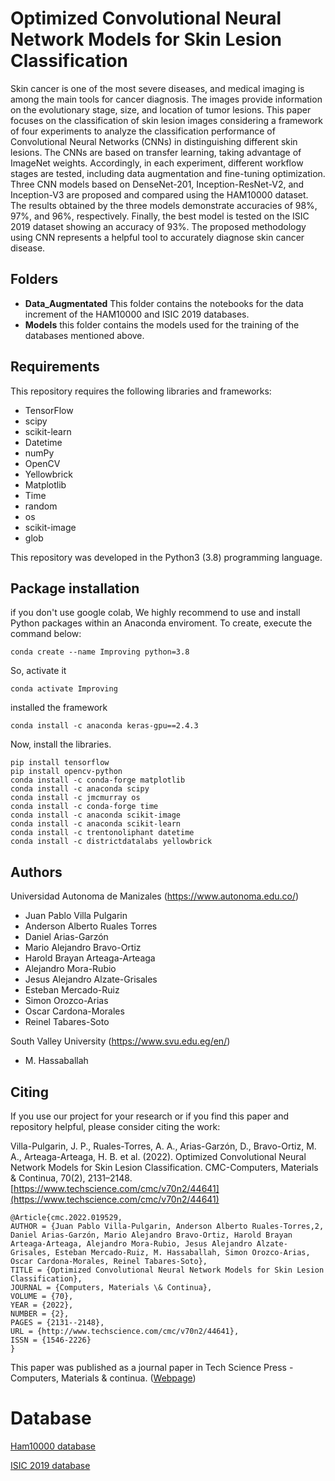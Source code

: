 # Optimized Convolutional Neural Network Models for Skin Lesion Classification

Skin cancer is one of the most severe diseases, and medical imaging is among the main tools for cancer diagnosis. The images provide information on the evolutionary stage, size, and location of tumor lesions. This paper focuses on the classification of skin lesion images considering a framework of four experiments to analyze the classification performance of Convolutional Neural Networks (CNNs) in distinguishing different skin lesions. The CNNs are based on transfer learning, taking advantage of ImageNet weights. Accordingly, in each experiment, different workflow stages are tested, including data augmentation and fine-tuning optimization. Three CNN models based on DenseNet-201, Inception-ResNet-V2, and Inception-V3 are proposed and compared using the HAM10000 dataset. The results obtained by the three models demonstrate accuracies of 98%, 97%, and 96%, respectively. Finally, the best model is tested on the ISIC 2019 dataset showing an accuracy of 93%. The proposed methodology using CNN represents a helpful tool to accurately diagnose skin cancer disease.

## Folders
- **Data_Augmentated** This folder contains the notebooks for the data increment of the HAM10000 and ISIC 2019 databases.
- **Models** this folder contains the models used for the training of the databases mentioned above.


## Requirements
This repository requires the following libraries and frameworks:

- TensorFlow 
- scipy
- scikit-learn
- Datetime
- numPy 
- OpenCV 
- Yellowbrick
- Matplotlib
- Time
- random
- os
- scikit-image
- glob

This repository was developed in the Python3 (3.8) programming language.

## Package installation

if you don't use google colab, We highly recommend to use and install Python packages within an Anaconda enviroment. To create, execute the command below:
```
conda create --name Improving python=3.8
```
So, activate it
```
conda activate Improving
```
installed the framework
```
conda install -c anaconda keras-gpu==2.4.3
```
Now, install the libraries.
```
pip install tensorflow
pip install opencv-python
conda install -c conda-forge matplotlib
conda install -c anaconda scipy
conda install -c jmcmurray os
conda install -c conda-forge time
conda install -c anaconda scikit-image
conda install -c anaconda scikit-learn
conda install -c trentonoliphant datetime
conda install -c districtdatalabs yellowbrick
```

## Authors
Universidad Autonoma de Manizales (https://www.autonoma.edu.co/)

- Juan Pablo Villa Pulgarin
- Anderson Alberto Ruales Torres
- Daniel Arias-Garzón
- Mario Alejandro Bravo-Ortiz
- Harold Brayan Arteaga-Arteaga
- Alejandro Mora-Rubio
- Jesus Alejandro Alzate-Grisales
- Esteban Mercado-Ruiz
- Simon Orozco-Arias
- Oscar Cardona-Morales
- Reinel Tabares-Soto


South Valley University (https://www.svu.edu.eg/en/)
- M. Hassaballah

## Citing

If you use our project for your research or if you find this paper and repository helpful, please consider citing the work:

Villa-Pulgarin, J. P., Ruales-Torres, A. A., Arias-Garzón, D., Bravo-Ortiz, M. A., Arteaga-Arteaga, H. B. et al. (2022). Optimized Convolutional Neural Network Models for Skin Lesion Classification. CMC-Computers, Materials & Continua, 70(2), 2131–2148. [https://www.techscience.com/cmc/v70n2/44641](https://www.techscience.com/cmc/v70n2/44641)

```
@Article{cmc.2022.019529,
AUTHOR = {Juan Pablo Villa-Pulgarin, Anderson Alberto Ruales-Torres,2, Daniel Arias-Garzón, Mario Alejandro Bravo-Ortiz, Harold Brayan Arteaga-Arteaga, Alejandro Mora-Rubio, Jesus Alejandro Alzate-Grisales, Esteban Mercado-Ruiz, M. Hassaballah, Simon Orozco-Arias, Oscar Cardona-Morales, Reinel Tabares-Soto},
TITLE = {Optimized Convolutional Neural Network Models for Skin Lesion Classification},
JOURNAL = {Computers, Materials \& Continua},
VOLUME = {70},
YEAR = {2022},
NUMBER = {2},
PAGES = {2131--2148},
URL = {http://www.techscience.com/cmc/v70n2/44641},
ISSN = {1546-2226}
}
```

This paper was published as a journal paper in Tech Science Press - Computers, Materials & continua. ([Webpage](https://www.techscience.com/cmc/v70n2/44641))

# Database 
[Ham10000 database](https://dataverse.harvard.edu/file.xhtml?persistentId=doi:10.7910/DVN/DBW86T/GQGSWO&version=2.0)

[ISIC 2019 database](https://challenge2019.isic-archive.com/data.html)
